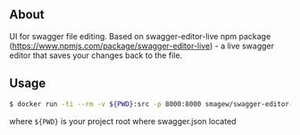## About

UI for swagger file editing. Based on swagger-editor-live npm package (https://www.npmjs.com/package/swagger-editor-live) - a live swagger editor that saves your changes back to the file.

## Usage


```bash
$ docker run -ti --rm -v ${PWD}:src -p 8000:8000 smagew/swagger-editor-live
```


where `${PWD}` is your project root where swagger.json located
